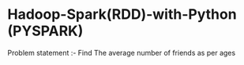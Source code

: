 # Hadoop-Spark(RDD)-with-Python (PYSPARK)

Problem statement :-
Find The average number of friends as per ages
